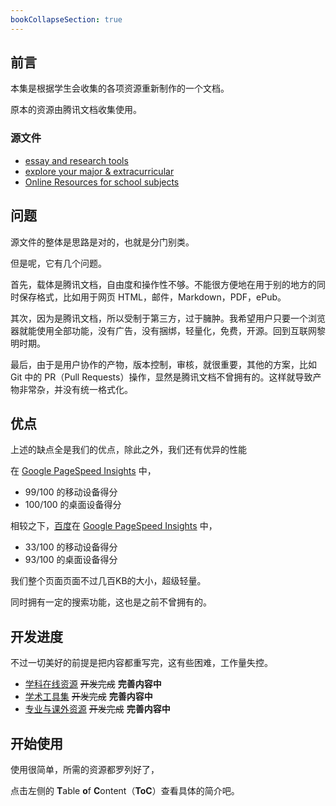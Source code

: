 ```yaml
---
bookCollapseSection: true
---
```


## 前言

本集是根据学生会收集的各项资源重新制作的一个文档。

原本的资源由腾讯文档收集使用。

### 源文件

- [essay and research tools](https://docs.qq.com/doc/DQmNvTWxGenhWU01o)
- [explore your major & extracurricular](https://docs.qq.com/doc/DQmxCYVlFdUhuSU1p)
- [Online Resources for school subjects](https://docs.qq.com/doc/DQnltV21YTVlQSG1a)

## 问题

源文件的整体是思路是对的，也就是分门别类。

但是呢，它有几个问题。

首先，载体是腾讯文档，自由度和操作性不够。不能很方便地在用于别的地方的同时保存格式，比如用于网页 HTML，邮件，Markdown，PDF，ePub。

其次，因为是腾讯文档，所以受制于第三方，过于臃肿。我希望用户只要一个浏览器就能使用全部功能，没有广告，没有捆绑，轻量化，免费，开源。回到互联网黎明时期。

最后，由于是用户协作的产物，版本控制，审核，就很重要，其他的方案，比如 Git 中的 PR（Pull Requests）操作，显然是腾讯文档不曾拥有的。这样就导致产物非常杂，并没有统一格式化。

## 优点

上述的缺点全是我们的优点，除此之外，我们还有优异的性能

在 [Google PageSpeed Insights](https://pagespeed.web.dev/) 中， 

- 99/100 的移动设备得分
- 100/100 的桌面设备得分

相较之下，[百度](https://www.baidu.com/)在 [Google PageSpeed Insights](https://pagespeed.web.dev/) 中，

- 33/100 的移动设备得分
- 93/100 的桌面设备得分

我们整个页面页面不过几百KB的大小，超级轻量。

同时拥有一定的搜索功能，这也是之前不曾拥有的。

## 开发进度

不过一切美好的前提是把内容都重写完，这有些困难，工作量失控。

- [学科在线资源](学科在线资源/) ~~开发完成~~ **完善内容中**
- [学术工具集](学术工具集/) ~~开发完成~~ **完善内容中**
- [专业与课外资源](专业与课外资源/) ~~开发完成~~ **完善内容中**

## 开始使用

使用很简单，所需的资源都罗列好了，

点击左侧的 **T**able **o**f **C**ontent（**ToC**）查看具体的简介吧。
